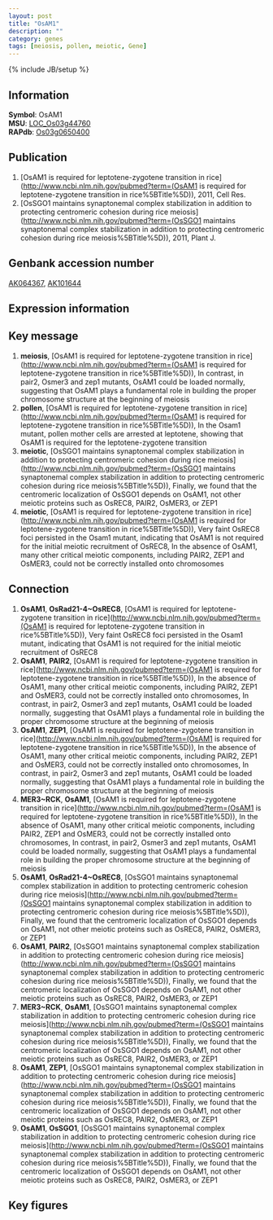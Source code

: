 ```yaml
---
layout: post
title: "OsAM1"
description: ""
category: genes
tags: [meiosis, pollen, meiotic, Gene]
---
```

{% include JB/setup %}

## Information
__Symbol__: OsAM1  
__MSU__: [LOC_Os03g44760](http://rice.plantbiology.msu.edu/cgi-bin/ORF_infopage.cgi?orf=LOC_Os03g44760)  
__RAPdb__: [Os03g0650400](http://rapdb.dna.affrc.go.jp/viewer/gbrowse_details/irgsp1?name=Os03g0650400)  

## Publication
1. [OsAM1 is required for leptotene-zygotene transition in rice](http://www.ncbi.nlm.nih.gov/pubmed?term=(OsAM1 is required for leptotene-zygotene transition in rice%5BTitle%5D)), 2011, Cell Res.
2. [OsSGO1 maintains synaptonemal complex stabilization in addition to protecting centromeric cohesion during rice meiosis](http://www.ncbi.nlm.nih.gov/pubmed?term=(OsSGO1 maintains synaptonemal complex stabilization in addition to protecting centromeric cohesion during rice meiosis%5BTitle%5D)), 2011, Plant J.

## Genbank accession number
[AK064367](http://www.ncbi.nlm.nih.gov/nuccore/AK064367), [AK101644](http://www.ncbi.nlm.nih.gov/nuccore/AK101644)

## Expression information

## Key message
1. __meiosis__, [OsAM1 is required for leptotene-zygotene transition in rice](http://www.ncbi.nlm.nih.gov/pubmed?term=(OsAM1 is required for leptotene-zygotene transition in rice%5BTitle%5D)),  In contrast, in pair2, Osmer3 and zep1 mutants, OsAM1 could be loaded normally, suggesting that OsAM1 plays a fundamental role in building the proper chromosome structure at the beginning of meiosis
2. __pollen__, [OsAM1 is required for leptotene-zygotene transition in rice](http://www.ncbi.nlm.nih.gov/pubmed?term=(OsAM1 is required for leptotene-zygotene transition in rice%5BTitle%5D)),  In the Osam1 mutant, pollen mother cells are arrested at leptotene, showing that OsAM1 is required for the leptotene-zygotene transition
3. __meiotic__, [OsSGO1 maintains synaptonemal complex stabilization in addition to protecting centromeric cohesion during rice meiosis](http://www.ncbi.nlm.nih.gov/pubmed?term=(OsSGO1 maintains synaptonemal complex stabilization in addition to protecting centromeric cohesion during rice meiosis%5BTitle%5D)),  Finally, we found that the centromeric localization of OsSGO1 depends on OsAM1, not other meiotic proteins such as OsREC8, PAIR2, OsMER3, or ZEP1
4. __meiotic__, [OsAM1 is required for leptotene-zygotene transition in rice](http://www.ncbi.nlm.nih.gov/pubmed?term=(OsAM1 is required for leptotene-zygotene transition in rice%5BTitle%5D)),  Very faint OsREC8 foci persisted in the Osam1 mutant, indicating that OsAM1 is not required for the initial meiotic recruitment of OsREC8, In the absence of OsAM1, many other critical meiotic components, including PAIR2, ZEP1 and OsMER3, could not be correctly installed onto chromosomes

## Connection
1. __OsAM1__, __OsRad21-4~OsREC8__, [OsAM1 is required for leptotene-zygotene transition in rice](http://www.ncbi.nlm.nih.gov/pubmed?term=(OsAM1 is required for leptotene-zygotene transition in rice%5BTitle%5D)),  Very faint OsREC8 foci persisted in the Osam1 mutant, indicating that OsAM1 is not required for the initial meiotic recruitment of OsREC8
2. __OsAM1__, __PAIR2__, [OsAM1 is required for leptotene-zygotene transition in rice](http://www.ncbi.nlm.nih.gov/pubmed?term=(OsAM1 is required for leptotene-zygotene transition in rice%5BTitle%5D)),  In the absence of OsAM1, many other critical meiotic components, including PAIR2, ZEP1 and OsMER3, could not be correctly installed onto chromosomes, In contrast, in pair2, Osmer3 and zep1 mutants, OsAM1 could be loaded normally, suggesting that OsAM1 plays a fundamental role in building the proper chromosome structure at the beginning of meiosis
3. __OsAM1__, __ZEP1__, [OsAM1 is required for leptotene-zygotene transition in rice](http://www.ncbi.nlm.nih.gov/pubmed?term=(OsAM1 is required for leptotene-zygotene transition in rice%5BTitle%5D)),  In the absence of OsAM1, many other critical meiotic components, including PAIR2, ZEP1 and OsMER3, could not be correctly installed onto chromosomes, In contrast, in pair2, Osmer3 and zep1 mutants, OsAM1 could be loaded normally, suggesting that OsAM1 plays a fundamental role in building the proper chromosome structure at the beginning of meiosis
4. __MER3~RCK__, __OsAM1__, [OsAM1 is required for leptotene-zygotene transition in rice](http://www.ncbi.nlm.nih.gov/pubmed?term=(OsAM1 is required for leptotene-zygotene transition in rice%5BTitle%5D)),  In the absence of OsAM1, many other critical meiotic components, including PAIR2, ZEP1 and OsMER3, could not be correctly installed onto chromosomes, In contrast, in pair2, Osmer3 and zep1 mutants, OsAM1 could be loaded normally, suggesting that OsAM1 plays a fundamental role in building the proper chromosome structure at the beginning of meiosis
5. __OsAM1__, __OsRad21-4~OsREC8__, [OsSGO1 maintains synaptonemal complex stabilization in addition to protecting centromeric cohesion during rice meiosis](http://www.ncbi.nlm.nih.gov/pubmed?term=(OsSGO1 maintains synaptonemal complex stabilization in addition to protecting centromeric cohesion during rice meiosis%5BTitle%5D)),  Finally, we found that the centromeric localization of OsSGO1 depends on OsAM1, not other meiotic proteins such as OsREC8, PAIR2, OsMER3, or ZEP1
6. __OsAM1__, __PAIR2__, [OsSGO1 maintains synaptonemal complex stabilization in addition to protecting centromeric cohesion during rice meiosis](http://www.ncbi.nlm.nih.gov/pubmed?term=(OsSGO1 maintains synaptonemal complex stabilization in addition to protecting centromeric cohesion during rice meiosis%5BTitle%5D)),  Finally, we found that the centromeric localization of OsSGO1 depends on OsAM1, not other meiotic proteins such as OsREC8, PAIR2, OsMER3, or ZEP1
7. __MER3~RCK__, __OsAM1__, [OsSGO1 maintains synaptonemal complex stabilization in addition to protecting centromeric cohesion during rice meiosis](http://www.ncbi.nlm.nih.gov/pubmed?term=(OsSGO1 maintains synaptonemal complex stabilization in addition to protecting centromeric cohesion during rice meiosis%5BTitle%5D)),  Finally, we found that the centromeric localization of OsSGO1 depends on OsAM1, not other meiotic proteins such as OsREC8, PAIR2, OsMER3, or ZEP1
8. __OsAM1__, __ZEP1__, [OsSGO1 maintains synaptonemal complex stabilization in addition to protecting centromeric cohesion during rice meiosis](http://www.ncbi.nlm.nih.gov/pubmed?term=(OsSGO1 maintains synaptonemal complex stabilization in addition to protecting centromeric cohesion during rice meiosis%5BTitle%5D)),  Finally, we found that the centromeric localization of OsSGO1 depends on OsAM1, not other meiotic proteins such as OsREC8, PAIR2, OsMER3, or ZEP1
9. __OsAM1__, __OsSGO1__, [OsSGO1 maintains synaptonemal complex stabilization in addition to protecting centromeric cohesion during rice meiosis](http://www.ncbi.nlm.nih.gov/pubmed?term=(OsSGO1 maintains synaptonemal complex stabilization in addition to protecting centromeric cohesion during rice meiosis%5BTitle%5D)),  Finally, we found that the centromeric localization of OsSGO1 depends on OsAM1, not other meiotic proteins such as OsREC8, PAIR2, OsMER3, or ZEP1

## Key figures


